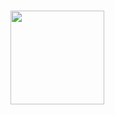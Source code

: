 # <img src="https://raw.githubusercontent.com/m2ssio/LostThings/master/lost-found-0413.jpg" width='150' >

